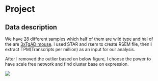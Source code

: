 # Project

## Data description

We have 28 different samples which half of them are wild type and hal of the are [3xTgAD mouse](https://www.alzforum.org/research-models/3xtg). I used STAR and rsem to create RSEM file, then I extract TPM(Transcripts per million) as an input for our analysis.

After I removed the outlier based on below figure, I choose the power to have scale free network and find cluster base on expression.

<image src="sampleClusteringCleaning.pdf"/>
